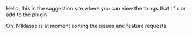 Hello, this is the suggestion site where you can view the things that I fix or add to the plugin.


Oh, N1klasse is at moment sorting the issues and feature requests.
